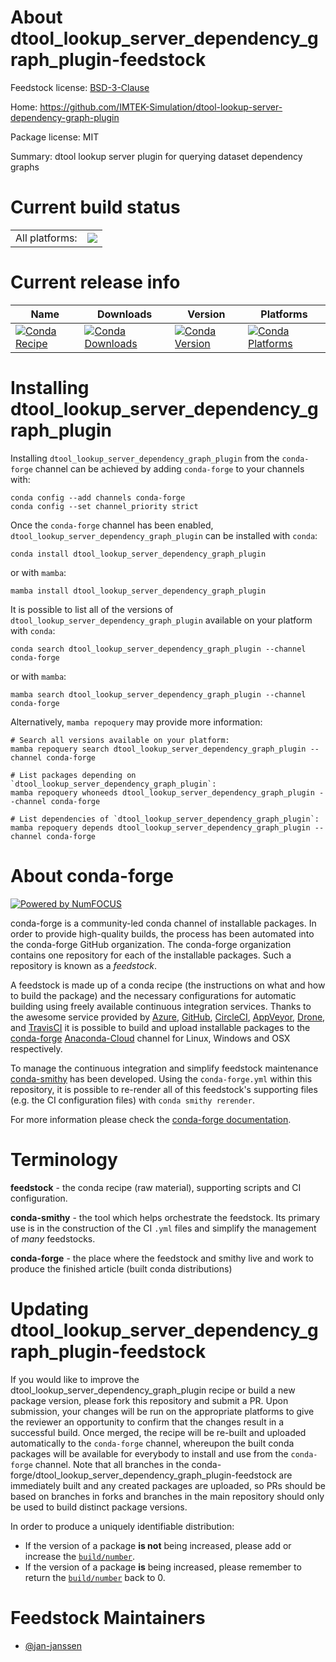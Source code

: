 About dtool_lookup_server_dependency_graph_plugin-feedstock
===========================================================

Feedstock license: [BSD-3-Clause](https://github.com/conda-forge/dtool_lookup_server_dependency_graph_plugin-feedstock/blob/main/LICENSE.txt)

Home: https://github.com/IMTEK-Simulation/dtool-lookup-server-dependency-graph-plugin

Package license: MIT

Summary: dtool lookup server plugin for querying dataset dependency graphs

Current build status
====================


<table><tr><td>All platforms:</td>
    <td>
      <a href="https://dev.azure.com/conda-forge/feedstock-builds/_build/latest?definitionId=13792&branchName=main">
        <img src="https://dev.azure.com/conda-forge/feedstock-builds/_apis/build/status/dtool_lookup_server_dependency_graph_plugin-feedstock?branchName=main">
      </a>
    </td>
  </tr>
</table>

Current release info
====================

| Name | Downloads | Version | Platforms |
| --- | --- | --- | --- |
| [![Conda Recipe](https://img.shields.io/badge/recipe-dtool_lookup_server_dependency_graph_plugin-green.svg)](https://anaconda.org/conda-forge/dtool_lookup_server_dependency_graph_plugin) | [![Conda Downloads](https://img.shields.io/conda/dn/conda-forge/dtool_lookup_server_dependency_graph_plugin.svg)](https://anaconda.org/conda-forge/dtool_lookup_server_dependency_graph_plugin) | [![Conda Version](https://img.shields.io/conda/vn/conda-forge/dtool_lookup_server_dependency_graph_plugin.svg)](https://anaconda.org/conda-forge/dtool_lookup_server_dependency_graph_plugin) | [![Conda Platforms](https://img.shields.io/conda/pn/conda-forge/dtool_lookup_server_dependency_graph_plugin.svg)](https://anaconda.org/conda-forge/dtool_lookup_server_dependency_graph_plugin) |

Installing dtool_lookup_server_dependency_graph_plugin
======================================================

Installing `dtool_lookup_server_dependency_graph_plugin` from the `conda-forge` channel can be achieved by adding `conda-forge` to your channels with:

```
conda config --add channels conda-forge
conda config --set channel_priority strict
```

Once the `conda-forge` channel has been enabled, `dtool_lookup_server_dependency_graph_plugin` can be installed with `conda`:

```
conda install dtool_lookup_server_dependency_graph_plugin
```

or with `mamba`:

```
mamba install dtool_lookup_server_dependency_graph_plugin
```

It is possible to list all of the versions of `dtool_lookup_server_dependency_graph_plugin` available on your platform with `conda`:

```
conda search dtool_lookup_server_dependency_graph_plugin --channel conda-forge
```

or with `mamba`:

```
mamba search dtool_lookup_server_dependency_graph_plugin --channel conda-forge
```

Alternatively, `mamba repoquery` may provide more information:

```
# Search all versions available on your platform:
mamba repoquery search dtool_lookup_server_dependency_graph_plugin --channel conda-forge

# List packages depending on `dtool_lookup_server_dependency_graph_plugin`:
mamba repoquery whoneeds dtool_lookup_server_dependency_graph_plugin --channel conda-forge

# List dependencies of `dtool_lookup_server_dependency_graph_plugin`:
mamba repoquery depends dtool_lookup_server_dependency_graph_plugin --channel conda-forge
```


About conda-forge
=================

[![Powered by
NumFOCUS](https://img.shields.io/badge/powered%20by-NumFOCUS-orange.svg?style=flat&colorA=E1523D&colorB=007D8A)](https://numfocus.org)

conda-forge is a community-led conda channel of installable packages.
In order to provide high-quality builds, the process has been automated into the
conda-forge GitHub organization. The conda-forge organization contains one repository
for each of the installable packages. Such a repository is known as a *feedstock*.

A feedstock is made up of a conda recipe (the instructions on what and how to build
the package) and the necessary configurations for automatic building using freely
available continuous integration services. Thanks to the awesome service provided by
[Azure](https://azure.microsoft.com/en-us/services/devops/), [GitHub](https://github.com/),
[CircleCI](https://circleci.com/), [AppVeyor](https://www.appveyor.com/),
[Drone](https://cloud.drone.io/welcome), and [TravisCI](https://travis-ci.com/)
it is possible to build and upload installable packages to the
[conda-forge](https://anaconda.org/conda-forge) [Anaconda-Cloud](https://anaconda.org/)
channel for Linux, Windows and OSX respectively.

To manage the continuous integration and simplify feedstock maintenance
[conda-smithy](https://github.com/conda-forge/conda-smithy) has been developed.
Using the ``conda-forge.yml`` within this repository, it is possible to re-render all of
this feedstock's supporting files (e.g. the CI configuration files) with ``conda smithy rerender``.

For more information please check the [conda-forge documentation](https://conda-forge.org/docs/).

Terminology
===========

**feedstock** - the conda recipe (raw material), supporting scripts and CI configuration.

**conda-smithy** - the tool which helps orchestrate the feedstock.
                   Its primary use is in the construction of the CI ``.yml`` files
                   and simplify the management of *many* feedstocks.

**conda-forge** - the place where the feedstock and smithy live and work to
                  produce the finished article (built conda distributions)


Updating dtool_lookup_server_dependency_graph_plugin-feedstock
==============================================================

If you would like to improve the dtool_lookup_server_dependency_graph_plugin recipe or build a new
package version, please fork this repository and submit a PR. Upon submission,
your changes will be run on the appropriate platforms to give the reviewer an
opportunity to confirm that the changes result in a successful build. Once
merged, the recipe will be re-built and uploaded automatically to the
`conda-forge` channel, whereupon the built conda packages will be available for
everybody to install and use from the `conda-forge` channel.
Note that all branches in the conda-forge/dtool_lookup_server_dependency_graph_plugin-feedstock are
immediately built and any created packages are uploaded, so PRs should be based
on branches in forks and branches in the main repository should only be used to
build distinct package versions.

In order to produce a uniquely identifiable distribution:
 * If the version of a package **is not** being increased, please add or increase
   the [``build/number``](https://docs.conda.io/projects/conda-build/en/latest/resources/define-metadata.html#build-number-and-string).
 * If the version of a package **is** being increased, please remember to return
   the [``build/number``](https://docs.conda.io/projects/conda-build/en/latest/resources/define-metadata.html#build-number-and-string)
   back to 0.

Feedstock Maintainers
=====================

* [@jan-janssen](https://github.com/jan-janssen/)

